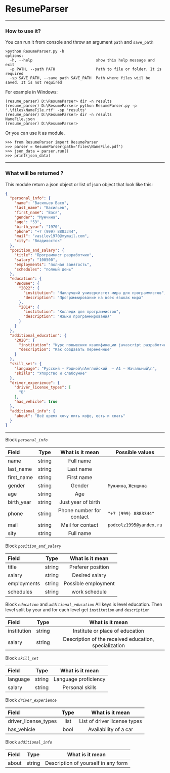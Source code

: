 # ResumeParser

---

### How to use it?

You can run it from console and throw an argument `path` and `save_path`

```
>python ResumeParser.py -h
options:
  -h, --help                            show this help message and exit
  -p PATH, --path PATH                  Path to file or folder. It is required
  -sp SAVE_PATH, --save_path SAVE_PATH  Path where files wiil be saved. It is not required
```

For example in Windows:

```
(resume_parser) D:\ResumeParser> dir -n results
(resume_parser) D:\ResumeParser> python ResumeParser.py -p '.\files\NameFile.rtf' -sp 'results'
(resume_parser) D:\ResumeParser> dir -n results
NameFile.json
(resume_parser) D:\ResumeParser>

```

Or you can use it as module.

```
>>> from ResumeParser import ResumeParser
>>> parser = ResumeParser(path='files\NameFile.pdf')
>>> json_data = parser.run()
>>> print(json_data)
```

---

### What will be returned ?

This module return a json object or list of json object that look like this:

```json
{
  "personal_info": {
    "name": "Васильев Вася",
    "last_name": "Васильев",
    "first_name": "Вася",
    "gender": "Мужчина",
    "age": "53",
    "birth_year": "1970",
    "phone": "+7 (999) 8883344",
    "mail": "vasilev1970@mymail.com",
    "city": "Владивосток"
  },
  "position_and_salary": {
    "title": "Программист разработчик",
    "salary": "100500",
    "employments": "полная занятость",
    "schedules": "полный день"
  },
  "education": {
    "Высшее": {
      "2022": {
        "institution": "Наилучший универсистет мира для программистов",
        "description": "Программирование на всех языках мира"
      },
      "2014": {
        "institution": "Колледж для программистов",
        "description": "Языки программирования"
      }
    }
  },
  "additional_education": {
    "2020": {
      "institution": "Курс повышения квалификации javascript разработчика",
      "description": "Как создавать переменные"
    }
  },
  "skill_set": {
    "language": "Русский — Родной\nАнглийский  — A1 — Начальный\n",
    "skills": "Упорство и слабоумие"
  },
  "driver_experience": {
    "driver_license_types": [
      "B"
    ],
    "has_vehicle": true
  },
  "additional_info": {
    "about": "Всё время хочу пить кофе, есть и спать"
  }
}
```

---
Block *`personal_info`*

Field       |  Type  |       What is it mean       | Possible values         |
:---        |:------:|:---------------------------:|-------------------------|
name        | string |          Full name          ||
last_name   | string |          Last name          ||
first_name  | string |         First name          ||
gender      | string |           Gender            | `Мужчина`, `Женщина`    |
age         | string |             Age             |                         |
birth_year  | string |     Just year of birth      ||
phone       | string | Phone number for contact    | `"+7 (999) 8883344"`    |
mail        | string |      Mail for contact       | `podcolz1995@yandex.ru` |
sity        | string |          Full name          |                         |

Block *`position_and_salary`*

Field       |  Type  |   What is it mean   |
:---        |:------:|:-------------------:|
title       | string |  Preferer position  |
salary      | string |   Desired salary    |
employments | string | Possible employment |
schedules   | string |    work schedule    |

Block *`education`* and *`additional_education`*
All keys is level education.
Then level split by year and for each level get `institution` and `description`

Field       |  Type  |                    What is it mean                    |
:---        |:------:|:-----------------------------------------------------:|
institution | string |          Institute or place of education              |
salary      | string | Description of the received education, specialization |

Block *`skill_set`*

Field       |  Type  |    What is it mean    |
:---        |:------:|:---------------------:|
language    | string | Language proficiency  |
salary      | string |    Personal skills    |

Block *`driver_experience`*

Field                   | Type |        What is it mean         |
:---                    |:----:|:------------------------------:|
driver_license_types    | list | List of driver license types   |
has_vehicle             | bool |     Availability of a car      |

Block *`additional_info`*

Field    |  Type  |             What is it mean             |
:---     |:------:|:---------------------------------------:|
about    | string | Description of yourself in any form     |